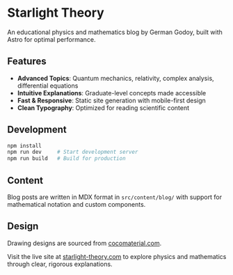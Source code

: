 # Starlight Theory

An educational physics and mathematics blog by German Godoy, built with Astro for optimal performance.

## Features

- **Advanced Topics**: Quantum mechanics, relativity, complex analysis, differential equations
- **Intuitive Explanations**: Graduate-level concepts made accessible 
- **Fast & Responsive**: Static site generation with mobile-first design
- **Clean Typography**: Optimized for reading scientific content

## Development

```bash
npm install
npm run dev     # Start development server
npm run build   # Build for production
```

## Content

Blog posts are written in MDX format in `src/content/blog/` with support for mathematical notation and custom components.

## Design

Drawing designs are sourced from [cocomaterial.com](https://cocomaterial.com).

Visit the live site at [starlight-theory.com](https://www.starlight-theory.com) to explore physics and mathematics through clear, rigorous explanations.
